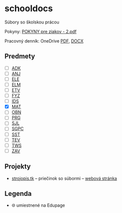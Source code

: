 # schooldocs

Súbory so školskou prácou

Pokyny:  [POKYNY pre ziakov - 2.pdf](POKYNY%20pre%20ziakov%20-%202.pdf)

Pracovný denník: OneDrive [PDF](https://1drv.ms/b/s!AnTG-gfMW26mozP1otz6SyiYY2Yg), [DOCX](https://1drv.ms/w/s!AnTG-gfMW26mozInM_tix1UjJuzk?e=cwUePL)

## Predmety

- [ ] [ADK](ADK/README.md)
- [ ] [ANJ](ANJ/README.md)
- [ ] [ELE](ELE/README.md)
- [ ] [ELM](ELM/README.md)
- [ ] [ETV](ETV/README.md)
- [ ] [FYZ](FYZ/README.md)
- [ ] [IDS](IDS/README.md)
- [x] [MAT](MAT/README.md)
- [ ] [OBN](OBN/README.md)
- [ ] [PRG](PRG/README.md)
- [ ] [SJL](SJL/README.md)
- [ ] [SGPC](SGPC/README.md)
- [ ] [SST](SST/README.md)
- [ ] [TEV](TEV/README.md)
- [ ] [TWS](TWS/README.md)
- [ ] [ZAV](ZAV/README.md)

## Projekty

- [strojopis.tk](./strojopis.tk) – priečinok so súbormi – [webová stránka](www.strojopis.tk)

## Legenda

- :globe_with_meridians: umiestnené na Edupage